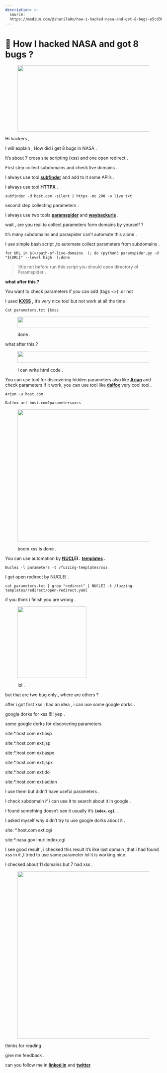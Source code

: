```yaml
---
description: >-
  source:
  https://medium.com/@shari7a0x/how-i-hacked-nasa-and-get-8-bugs-e5cd397a6af9
---
```


# 🔎 How I hacked NASA and got 8 bugs ?

<figure><img src="https://miro.medium.com/v2/resize:fit:763/1*U1AmLMimGnezCeiobo0V0w.jpeg" alt="" height="212" width="700"><figcaption></figcaption></figure>

Hi hackers ,

I will explain , How did i get 8 bugs in NASA .

It’s about 7 cross site scripting (xss) and one open redirect .

First step collect subdomains and check live domains .

I always use tool [**subfinder**](https://github.com/projectdiscovery/subfinder) and add to it some API’s .

I always use tool **HTTPX** .

```
subfinder -d host.com -silent | httpx -mc 200 -o live txt 
```

second step collecting parameters .

I always use two tools [**paramspider**](https://github.com/devanshbatham/ParamSpider) and [**waybackurls**](https://github.com/tomnomnom/waybackurls) .

wait , are you real to collect parameters form domains by yourself ?

it’s many subdomains and paraspider can’t automate this alone .

I use simple bash script ,to automate collect parameters from subdomains .

```
for URL in $(</path-of-live-domains  ); do (python3 paramspider.py -d "${URL}" --level high  );done
```

> little not before run this script you should open directory of Paramspider .

**what after this ?**

You want to check parameters if you can add (tags <>) .or not

I used [**KXSS**](https://github.com/Emoe/kxss) **,** it’s very nice tool but not work at all the time .

```
Cat parameters.txt |kxss
```

<figure><img src="https://miro.medium.com/v2/resize:fit:763/1*hTxuiWhRzZUxqMiajqW4XQ.png" alt="" height="34" width="700"><figcaption><p>done .</p></figcaption></figure>

what after this ?

<figure><img src="https://miro.medium.com/v2/resize:fit:550/1*8fPNlNJT2oXqssvrB5aXQw.png" alt="" height="38" width="505"><figcaption><p>I can write html code .</p></figcaption></figure>

You can use tool for discovering hidden parameters also like [**Arjun**](https://github.com/s0md3v/Arjun) and check parameters if it work, you can use tool like [**dalfox**](https://github.com/hahwul/dalfox) very cool tool .

```
Arjun -u host.com
```

```
Dalfox url host.com?parameters=xss
```

<figure><img src="https://miro.medium.com/v2/resize:fit:763/1*UZelUPLVQUMc0M7RBKfrFQ.jpeg" alt="" height="424" width="700"><figcaption><p>boom xss is done .</p></figcaption></figure>

You can use automation by [**NUCL**](https://github.com/projectdiscovery/nuclei)**EI .** [**templates**](https://github.com/projectdiscovery/fuzzing-templates) **.**

```
Nuclei -l parameters -t /fuzzing-templates/xss
```

I get open redirect by NUCLEI .

```
cat parameters.txt | grep "redirect" | NUCLEI -t /fuzzing-templates/redirect/open-redirect.yaml
```

if you think i finish you are wrong .

<figure><img src="https://miro.medium.com/v2/resize:fit:241/1*IceXrSdcLUB7OSgCe4je4g.jpeg" alt="" height="229" width="221"><figcaption><p>lol .</p></figcaption></figure>

but that are two bug only , where are others ?

after i got first xss i had an idea , i can use some google dorks .

google dorks for xss !!!! yep .

some google dorks for discovering parameters

site:\*.host.com ext:asp

site:\*.host.com ext:jsp

site:\*.host.com ext:aspx

site:\*.host.com ext:jspx

site:\*.host.com ext:do

site:\*.host.com ext:action

I use them but didn't have useful parameters .

I check subdomain if i can use it to search about it in google .

I found something doesn’t see it usually it’s **`index.cgi .`**

I asked myself why didn’t try to use google dorks about it .

site: \*.host.com ext:cgi

site:\*.nasa.gov inurl:index.cgi

I see good result , i checked this result it’s like last domain ,that i had found xss in it ,I tried to use same parameter lol it is working nice .

I checked about 11 domains but 7 had xss .

<figure><img src="https://miro.medium.com/v2/resize:fit:763/1*tUm0Xs8Kmgup0NbRpH-0MQ.jpeg" alt="" height="536" width="700"><figcaption></figcaption></figure>

thinks for reading .

give me feedback .

can you follow me in [**linked in**](https://www.linkedin.com/in/shai7a0x/) and [**twitter**](https://twitter.com/Shari7a0X)
